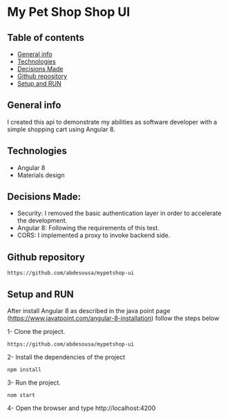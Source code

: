 # My Pet Shop Shop UI
## Table of contents
* [General info](#general-info)
* [Technologies](#technologies)
* [Decisions Made](#decisions-made)
* [Github repository](#github-repository)
* [Setup and RUN](#setup-run)

## General info
I created this api to demonstrate my abilities as software developer with a simple shopping cart using Angular 8.

## Technologies

* Angular 8
* Materials design

## Decisions Made:
* Security: I removed the basic authentication layer in order to accelerate the development.  
* Angular 8: Following the requirements of this test.
* CORS: I implemented a proxy to invoke backend side.



## Github repository

```
https://github.com/abdesousa/mypetshop-ui
```


## Setup and RUN
After install Angular 8 as described in the java point page (https://www.javatpoint.com/angular-8-installation) follow the steps below

1- Clone the project.

```
https://github.com/abdesousa/mypetshop-ui
```

2- Install the dependencies of the project 

```
npm install
```

3- Run the project.

```
nom start
```

4- Open the browser and type http://localhost:4200
